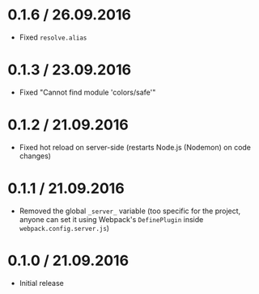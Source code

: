 0.1.6 / 26.09.2016
==================

  * Fixed `resolve.alias`

0.1.3 / 23.09.2016
==================

  * Fixed "Cannot find module 'colors/safe'"

0.1.2 / 21.09.2016
==================

  * Fixed hot reload on server-side (restarts Node.js (Nodemon) on code changes)

0.1.1 / 21.09.2016
==================

  * Removed the global `_server_` variable (too specific for the project, anyone can set it using Webpack's `DefinePlugin` inside `webpack.config.server.js`)

0.1.0 / 21.09.2016
==================

  * Initial release